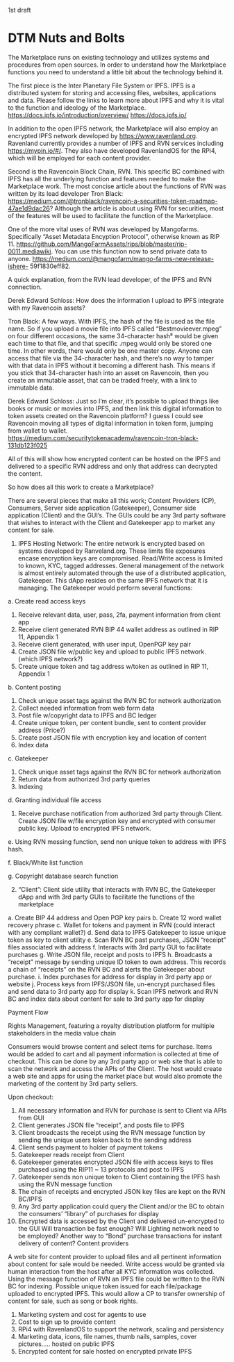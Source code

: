 1st draft

# DTM Nuts and Bolts

The Marketplace runs on existing technology and utilizes systems and procedures from open sources. In
order to understand how the Marketplace functions you need to understand a little bit about the
technology behind it.

The first piece is the Inter Planetary File System or IPFS. IPFS is a distributed system for storing and
accessing files, websites, applications and data. Please follow the links to learn more about IPFS and
why it is vital to the function and ideology of the Marketplace.
https://docs.ipfs.io/introduction/overview/ https://docs.ipfs.io/

In addition to the open IPFS network, the Marketplace will also employ an encrypted IPFS network
developed by https://www.ravenland.org. Ravenland currently provides a number of IPFS and RVN
services including https://mypin.io/#/. They also have developed RavenlandOS for the RPi4, which will
be employed for each content provider.

Second is the Ravencoin Block Chain, RVN. This specific BC combined with IPFS has all the underlying
function and features needed to make the Marketplace work. The most concise article about the
functions of RVN was written by its lead developer Tron Black:
https://medium.com/@tronblack/ravencoin-a-securities-token-roadmap-47ae1d9dac26? Although the
article is about using RVN for securities, most of the features will be used to facilitate the function of the
Marketplace.

One of the more vital uses of RVN was developed by Mangofarms. Specifically “Asset Metadata
Encyption Protocol”, otherwise known as RIP 11.
https://github.com/MangoFarmAssets/rips/blob/master/rip-0011.mediawiki. You can use this function
now to send private data to anyone. https://medium.com/@mangofarm/mango-farms-new-release-ishere-
59f1830eff82.

A quick explanation, from the RVN lead developer, of the IPFS and RVN connection.

Derek Edward Schloss: How does the information I upload to IPFS integrate with my Ravencoin assets?

Tron Black: A few ways. With IPFS, the hash of the file is used as the file name. So if you upload a movie
file into IPFS called “Bestmovieever.mpeg” on four different occasions, the same 34-character hash⁸ would
be given each time to that file, and that specific .mpeg would only be stored one time. In other words,
there would only be one master copy. Anyone can access that file via the 34-character hash, and there’s
no way to tamper with that data in IPFS without it becoming a different hash. This means if you stick that
34-character hash into an asset on Ravencoin, then you create an immutable asset, that can be traded
freely, with a link to immutable data.

Derek Edward Schloss: Just so I’m clear, it’s possible to upload things like books or music or movies into
IPFS, and then link this digital information to token assets created on the Ravencoin platform? I guess I
could see Ravencoin moving all types of digital information in token form, jumping from wallet to wallet.
https://medium.com/securitytokenacademy/ravencoin-tron-black-131db123f025

All of this will show how encrypted content can be hosted on the IPFS and delivered to a specific RVN
address and only that address can decrypted the content.

So how does all this work to create a Marketplace?

There are several pieces that make all this work; Content Providers (CP), Consumers, Server side
application (Gatekeeper), Consumer side application (Client) and the GUI’s. The GUIs could be any 3rd
party software that wishes to interact with the Client and Gatekeeper app to market any content for
sale.

1. IPFS Hosting Network: The entire network is encrypted based on systems developed by
Ranveland.org. These limits file exposures encase encryption keys are compromised.
Read/Write access is limited to known, KYC, tagged addresses. General management of the
network is almost entirely automated through the use of a distributed application, Gatekeeper.
This dApp resides on the same IPFS network that it is managing. The Gatekeeper would perform
several functions:

a. Create read access keys
1. Receive relevant data, user, pass, 2fa, payment information from client app
2. Receive client generated RVN BIP 44 wallet address as outlined in RIP 11, Appendix 1
3. Receive client generated, with user input, OpenPGP key pair
4. Create JSON file w/public key and upload to public IPFS network. (which IPFS network?)
5. Create unique token and tag address w/token as outlined in RIP 11, Appendix 1

b. Content posting
1. Check unique asset tags against the RVN BC for network authorization
2. Collect needed information from web form data
3. Post file w/copyright data to IPFS and BC ledger
4. Create unique token, per content bundle, sent to content provider address (Price?)
5. Create post JSON file with encryption key and location of content
6. Index data

c. Gatekeeper
1. Check unique asset tags against the RVN BC for network authorization
2. Return data from authorized 3rd party queries
3. Indexing

d. Granting individual file access
1. Receive purchase notification from authorized 3rd party through Client. Create JSON file
w/file encryption key and encrypted with consumer public key. Upload to encrypted
IPFS network.

e. Using RVN messing function, send non unique token to address with IPFS hash.

f. Black/White list function

g. Copyright database search function

2. “Client”: Client side utility that interacts with RVN BC, the Gatekeeper dApp and with 3rd party
GUIs to facilitate the functions of the marketplace

a. Create BIP 44 address and Open PGP key pairs
b. Create 12 word wallet recovery phrase
c. Wallet for tokens and payment in RVN (could interact with any compliant wallet?)
d. Send data to IPFS Gatekeeper to issue unique token as key to client utility
e. Scan RVN BC past purchases, JSON “receipt” files associated with address
f. Interacts with 3rd party GUI to facilitate purchases
g. Write JSON file, receipt and posts to IPFS
h. Broadcasts a “receipt” message by sending unique ID token to own address. This records a
chain of “receipts” on the RVN BC and alerts the Gatekeeper about purchase.
i. Index purchases for address for display in 3rd party app or website
j. Process keys from IPFS/JSON file, un-encrypt purchased files and send data to 3rd party app
for display
k. Scan IPFS network and RVN BC and index data about content for sale to 3rd party app for
display

Payment Flow

Rights Management, featuring a royalty distribution platform for multiple stakeholders in the media
value chain

Consumers would browse content and select items for purchase. Items would be added to cart and all
payment information is collected at time of checkout. This can be done by any 3rd party app or web site
that is able to scan the network and access the APIs of the Client. The host would create a web site and
apps for using the market place but would also promote the marketing of the content by 3rd party
sellers. 

Upon checkout:
1. All necessary information and RVN for purchase is sent to Client via APIs from GUI
2. Client generates JSON file “receipt”, and posts file to IPFS
3. Client broadcasts the receipt using the RVN message function by sending the unique users token
back to the sending address
4. Client sends payment to holder of payment tokens
5. Gatekeeper reads receipt from Client
6. Gatekeeper generates encrypted JSON file with access keys to files purchased using the RIP11 ~
13 protocols and post to IPFS
7. Gatekeeper sends non unique token to Client containing the IPFS hash using the RVN message
function
8. The chain of receipts and encrypted JSON key files are kept on the RVN BC/IPFS
9. Any 3rd party application could query the Client and/or the BC to obtain the consumers’ “library”
of purchases for display
10. Encrypted data is accessed by the Client and delivered un-encrypted to the GUI
Will transaction be fast enough? Will Lighting network need to be employed? Another way to “Bond”
purchase transactions for instant delivery of content?
Content providers

A web site for content provider to upload files and all pertinent information about content for sale
would be needed. Write access would be granted via human interaction from the host after all KYC
information was collected. Using the message function of RVN an IPFS file could be written to the RVN
BC for indexing. Possible unique token issued for each file/package uploaded to encrypted IPFS. This
would allow a CP to transfer ownership of content for sale, such as song or book rights.

1. Marketing system and cost for agents to use
2. Cost to sign up to provide content
3. RPi4 with RavenlandOS to support the network, scaling and persistency
4. Marketing data, icons, file names, thumb nails, samples, cover pictures….. hosted on public IPFS
5. Encrypted content for sale hosted on encrypted private IPFS
